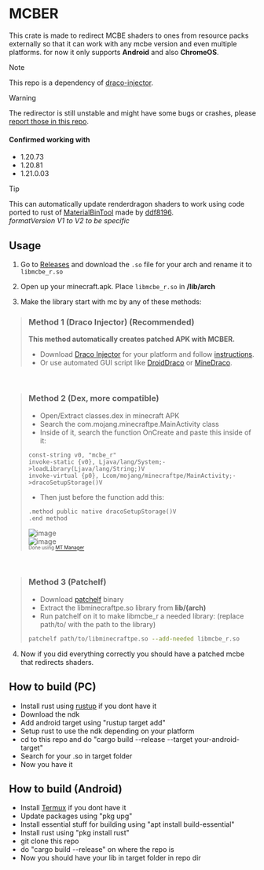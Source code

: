 # MCBER
This crate is made to redirect MCBE shaders to ones from resource packs externally so that it can work with any mcbe version and even multiple platforms.
for now it only supports **Android** and also **ChromeOS**.

> [!NOTE]
> This repo is a dependency of [draco-injector](https://github.com/mcbegamerxx954/draco-injector).<br>

> [!WARNING]
> The redirector is still unstable and might have some bugs or crashes, please [report those in this repo](https://github.com/mcbegamerxx954/mcbe_shader_redirector/issues).

#### Confirmed working with
+ 1.20.73
+ 1.20.81
+ 1.21.0.03

>[!TIP]
> This can automatically update renderdragon shaders to work using code ported to rust of [MaterialBinTool](https://github.com/ddf8196/MaterialBinTool) made by [ddf8196](https://github.com/ddf8196).<br>*formatVersion V1 to V2 to be specific*

## Usage
1. Go to [Releases](https://github.com/mcbegamerxx954/mcbe_shader_redirector/releases/latest) and download the `.so` file for your arch and rename it to `libmcbe_r.so`

2. Open up your minecraft.apk. Place `libmcbe_r.so` in **/lib/arch**

3. Make the library start with mc by any of these methods:

> ### Method 1 (Draco Injector) (Recommended)
> **This method automatically creates patched APK with MCBER.**
> + Download [Draco Injector](https://github.com/mcbegamerxx954/draco-injector/releases/tag/v0.1.7) for your platform and follow [instructions](https://github.com/Sparklight77/DroidDraco).
> + Or use automated GUI script like [DroidDraco](https://github.com/Sparklight77/DroidDraco) or [MineDraco](https://github.com/CallMeSoumya2063/MineDraco).

<br>

> ### Method 2 (Dex, more compatible)
> + Open/Extract classes.dex in minecraft APK
> + Search the com.mojang.minecraftpe.MainActivity class 
> + Inside of it, search the function OnCreate and paste this inside of it:
> ```smali
> const-string v0, "mcbe_r"
> invoke-static {v0}, Ljava/lang/System;->loadLibrary(Ljava/lang/String;)V
> invoke-virtual {p0}, Lcom/mojang/minecraftpe/MainActivity;->dracoSetupStorage()V
> ```
> + Then just before the function add this: 
> ```smali
> .method public native dracoSetupStorage()V
> .end method
> ```
> ![image](https://github.com/mcbegamerxx954/mcbe_shader_redirector/assets/154642722/4549bdcf-75f3-4a3a-9afc-d7c3246a20ee)<br>
> ![image](https://github.com/mcbegamerxx954/mcbe_shader_redirector/assets/40156662/5b9ab661-c54f-4982-9baf-4ad4b3006a4b)<br>
> <sup><sub>Done using [MT Manager](https://mt2.cn/download/)</sub></sup>

<br>

> ### Method 3 (Patchelf)
> + Download [patchelf](https://github.com/NixOS/patchelf/releases/latest) binary
> + Extract the libminecraftpe.so library from **lib/(arch)**
> + Run patchelf on it to make libmcbe_r a needed library:
> (replace path/to/ with the path to the library)
> ```bash
> patchelf path/to/libminecraftpe.so --add-needed libmcbe_r.so
> ```

4. Now if you did everything correctly you should have a patched mcbe that redirects shaders.

## How to build (PC)
+ Install rust using [rustup](https://rustup.rs/) if you dont have it 
+ Download the ndk
+ Add android target using "rustup target add"
+ Setup rust to use the ndk depending on your platform
+ cd to this repo and do "cargo build --release --target your-android-target"
+ Search for your .so in target folder
+ Now you have it

## How to build (Android)
+ Install [Termux](https://f-droid.org/en/packages/com.termux/) if you dont have it
+ Update packages using "pkg upg"
+ Install essential stuff for building using "apt install build-essential"
+ Install rust using "pkg install rust"
+ git clone this repo
+ do "cargo build --release" on where the repo is
+ Now you should have your lib in target folder in repo dir
